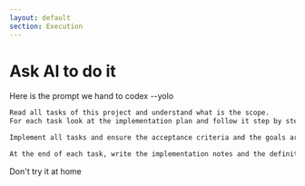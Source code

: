 ```yaml
---
layout: default
section: Execution
---
```


# Ask AI to do it

Here is the prompt we hand to <PromptChip>codex --yolo</PromptChip>

<div class="w-190">

```markdown
Read all tasks of this project and understand what is the scope.
For each task look at the implementation plan and follow it step by step.

Implement all tasks and ensure the acceptance criteria and the goals are met.

At the end of each task, write the implementation notes and the definition of done.

```

</div>

<CalloutCard v-click icon="⚠️" variant="warning" title="Warning" class="mt-10 w-190">
  Don't try it at home
</CalloutCard>

